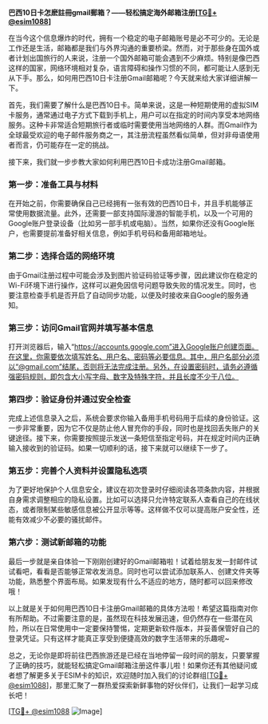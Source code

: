**巴西10日卡怎麽註冊gmail郵箱？——轻松搞定海外邮箱注册[[TG💪+ @esim1088](https://t.me/s/esim1088)]**

在当今这个信息爆炸的时代，拥有一个稳定的电子邮箱账号是必不可少的。无论是工作还是生活，邮箱都是我们与外界沟通的重要桥梁。然而，对于那些身在国外或者计划出国旅行的人来说，注册一个国外邮箱可能会遇到不少麻烦。特别是像巴西这样的国家，网络环境相对复杂，语言障碍和操作习惯的不同，都可能让人感到无从下手。那么，如何用巴西10日卡注册Gmail邮箱呢？今天就来给大家详细讲解一下。

首先，我们需要了解什么是巴西10日卡。简单来说，这是一种短期使用的虚拟SIM卡服务，通常通过电子方式下载到手机上，用户可以在指定的时间内享受本地网络服务。这种卡非常适合短期旅行者或临时需要使用当地网络的人群。而Gmail作为全球最受欢迎的电子邮件服务商之一，其注册流程虽然看似简单，但对非母语使用者而言，仍可能存在一定的挑战。

接下来，我们就一步步教大家如何利用巴西10日卡成功注册Gmail邮箱。

### 第一步：准备工具与材料

在开始之前，你需要确保自己已经拥有一张有效的巴西10日卡，并且手机能够正常使用数据流量。此外，还需要一部支持国际漫游的智能手机，以及一个可用的Google账户登录设备（比如另一部手机或电脑）。当然，如果你还没有Google账户，也需要提前准备好相关信息，例如手机号码和备用邮箱地址。

### 第二步：选择合适的网络环境

由于Gmail注册过程中可能会涉及到图片验证码验证等步骤，因此建议你在稳定的Wi-Fi环境下进行操作，这样可以避免因信号问题导致失败的情况发生。同时，也要注意检查手机是否开启了自动同步功能，以便及时接收来自Google的服务通知。

### 第三步：访问Gmail官网并填写基本信息

打开浏览器后，输入“https://accounts.google.com”进入Google账户创建页面。在这里，你需要依次填写姓名、用户名、密码等必要信息。其中，用户名部分必须以“@gmail.com”结尾，否则将无法完成注册。另外，在设置密码时，请务必遵循强密码规则，即包含大小写字母、数字及特殊字符，并且长度不少于八位。

### 第四步：验证身份并通过安全检查

完成上述信息录入之后，系统会要求你输入备用手机号码用于后续的身份验证。这一步非常重要，因为它不仅是防止他人冒充你的手段，同时也是找回丢失账户的关键途径。接下来，你需要按照提示发送一条短信至指定号码，并在规定时间内正确输入接收到的验证码。如果一切顺利的话，接下来就可以继续下一步了。

### 第五步：完善个人资料并设置隐私选项

为了更好地保护个人信息安全，建议在初次登录时仔细阅读各项条款内容，并根据自身需求调整相应的隐私设置。比如可以选择只允许特定联系人查看自己的在线状态，或者限制某些敏感信息被公开显示等等。这样做不仅可以提高账户安全性，还能有效减少不必要的骚扰邮件。

### 第六步：测试新邮箱的功能

最后一步就是亲自体验一下刚刚创建好的Gmail邮箱啦！试着给朋友发一封邮件试试看吧，看看是否能够正常收发消息。同时也可以尝试添加联系人、创建文件夹等功能，熟悉整个界面布局。如果发现有什么不适应的地方，随时都可以回来修改哦！

以上就是关于如何用巴西10日卡注册Gmail邮箱的具体方法啦！希望这篇指南对你有所帮助。不过需要注意的是，虽然现在科技发展迅速，但仍然存在一些潜在风险，所以在日常使用中一定要保持警惕，定期更新软件版本，并妥善保管好自己的登录凭证。只有这样才能真正享受到便捷高效的数字生活带来的乐趣呢~

总之，无论你是即将前往巴西旅游还是已经在当地停留一段时间的朋友，只要掌握了正确的技巧，就能轻松搞定Gmail邮箱注册这件事儿啦！如果你还有其他疑问或者想了解更多关于ESIM卡的知识，欢迎随时加入我们的讨论群组[[TG💪+ @esim1088](https://t.me/s/esim1088)]，那里汇聚了一群热爱探索新鲜事物的好伙伴们，让我们一起学习成长吧！

[[TG💪+ @esim1088](https://t.me/s/esim1088) ![Image](https://i.postimg.cc/4NQfJmqS/Snipaste-2025-05-13-00-14-12.png)]